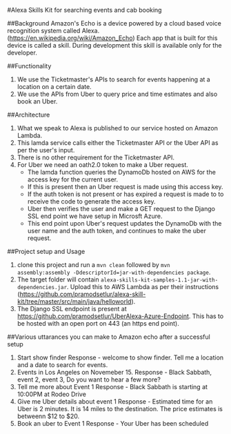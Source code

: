#Alexa Skills Kit for searching events and cab booking

##Background
Amazon's Echo is a device powered by a cloud based voice recognition system called Alexa. (https://en.wikipedia.org/wiki/Amazon_Echo)
Each app that is built for this device is called a skill. During development this skill is available only for the developer.

##Functionality
1. We use the Ticketmaster's APIs to search for events happening at a location on a certain date.
2. We use the APIs from Uber to query price and time estimates and also book an Uber.

##Architecture
1. What we speak to Alexa is published to our service hosted on Amazon Lambda.
2. This lamda service calls either the Ticketmaster API or the Uber API as per the user's input.
3. There is no other requirement for the Ticketmaster API.
4. For Uber we need an oath2.0 token to make a Uber request.
   * The lamda function queries the DynamoDb hosted on AWS for the access key for the current user.
   * If this is present then an Uber request is made using this access key.
   * If the auth token is not present or has expired a request is made to to receive the code to generate the access key.
   * Uber then verifies the user and make a GET request to the Django SSL end point we have setup in Microsft Azure.
   * This end point upon Uber's request updates the DynamoDb with the user name and the auth token, and continues to make the uber request.

##Project setup and Usage
1. clone this project and run a `mvn clean` followed by `mvn assembly:assembly -DdescriptorId=jar-with-dependencies package`. 
2. The target folder will contain `alexa-skills-kit-samples-1.1-jar-with-dependencies.jar`. Upload this to AWS Lambda as per their instructions (https://github.com/pramodsetlur/alexa-skill-kit/tree/master/src/main/java/helloworld).
3. The Django SSL endpoint is present at https://github.com/pramodsetlur/UberAlexa-Azure-Endpoint. This has to be hosted with an open port on 443 (an https end point).

##Various uttarances you can make to Amazon echo after a successful setup
1. Start show finder
    Response - welcome to show finder. Tell me a location and a date to search for events.
2. Events in Los Angeles on Novemeber 15. 
    Response - Black Sabbath, event 2, event 3, Do you want to hear a few more?
3. Tell me more about Event 1
    Response - Black Sabbath is starting at 10:00PM at Rodeo Drive
4. Give me Uber details about event 1
    Response - Estimated time for an Uber is 2 minutes. It is 14 miles to the destination. The price estimates is betweenn $12 to $20.
5. Book an uber to Event 1
    Response - Your Uber has been scheduled
